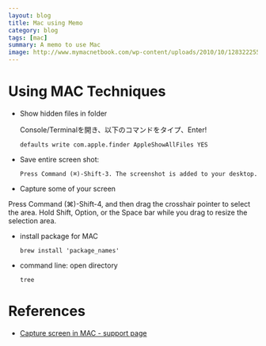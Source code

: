 ```yaml
---
layout: blog
title: Mac using Memo
category: blog
tags: [mac]
summary: A memo to use Mac
image: http://www.mymacnetbook.com/wp-content/uploads/2010/10/1283222559.jpg
---
```


# Using MAC Techniques

* Show hidden files in folder

  Console/Terminalを開き、以下のコマンドをタイプ、Enter!

      defaults write com.apple.finder AppleShowAllFiles YES

* Save entire screen shot:

      Press Command (⌘)-Shift-3. The screenshot is added to your desktop.

* Capture some of your screen

Press Command (⌘)-Shift-4, and then drag the crosshair pointer to select the area. Hold Shift, Option, or the Space bar while you drag to resize the selection area.

* install package for MAC

      brew install 'package_names'

* command line: open directory

      tree
     

# References

* [Capture screen in MAC - support page](http://support.apple.com/en-us/HT201361)
